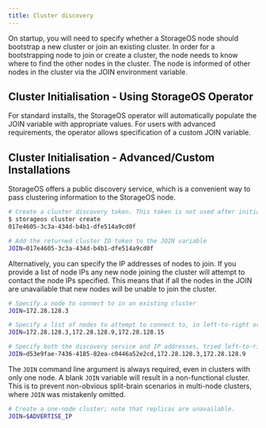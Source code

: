 ```yaml
---
title: Cluster discovery
---
```


On startup, you will need to specify whether a StorageOS node should bootstrap
a new cluster or join an existing cluster. In order for a bootstrapping node to
join or create a cluster, the node needs to know where to find the other nodes
in the cluster. The node is informed of other nodes in the cluster via the JOIN
environment variable.

## Cluster Initialisation - Using StorageOS Operator

For standard installs, the StorageOS operator will automatically populate the
JOIN variable with appropriate values. For users with advanced requirements,
the operator allows specification of a custom JOIN variable.

## Cluster Initialisation - Advanced/Custom Installations

StorageOS offers a public discovery service, which is a convenient way to
pass clustering information to the StorageOS node.

```bash
# Create a cluster discovery token. This token is not used after initialization
$ storageos cluster create
017e4605-3c3a-434d-b4b1-dfe514a9cd0f

# Add the returned cluster ID token to the JOIN variable
JOIN=017e4605-3c3a-434d-b4b1-dfe514a9cd0f
```

Alternatively, you can specify the IP addresses of nodes to join. If you
provide a list of node IPs any new node joining the cluster will attempt to
contact the node IPs specified. This means that if all the nodes in the JOIN
are unavailable that new nodes will be unable to join the cluster.

```bash
# Specify a node to connect to in an existing cluster
JOIN=172.28.128.3

# Specify a list of nodes to attempt to connect to, in left-to-right order
JOIN=172.28.128.3,172.28.128.9,172.28.128.15

# Specify both the discovery service and IP addresses, tried left-to-right
JOIN=d53e9fae-7436-4185-82ea-c0446a52e2cd,172.28.128.3,172.28.128.9
```

The `JOIN` command line argument is always required, even in clusters with only
one node. A blank `JOIN` variable will result in a non-functional cluster. This
is to prevent non-obvious split-brain scenarios in multi-node clusters, where
`JOIN` was mistakenly omitted.

```bash
# Create a one-node cluster; note that replicas are unavailable.
JOIN=$ADVERTISE_IP
```

